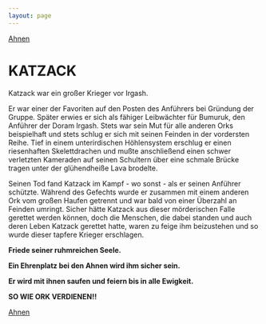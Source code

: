 ```yaml
---
layout: page
---
```


[Ahnen](/wiki/Ahnen)

KATZACK
=======

Katzack war ein großer Krieger vor Irgash.

Er war einer der Favoriten auf den Posten des Anführers bei Gründung der Gruppe. Später erwies er sich als fähiger Leibwächter für Bumuruk, den Anführer der Doram Irgash. Stets war sein Mut für alle anderen Orks beispielhaft und stets schlug er sich mit seinen Feinden in der vordersten Reihe. Tief in einem unterirdischen Höhlensystem erschlug er einen riesenhaften Skelettdrachen und mußte anschließend einen schwer verletzten Kameraden auf seinen Schultern über eine schmale Brücke tragen unter der glühendheiße Lava brodelte. 





Seinen Tod fand Katzack im Kampf - wo sonst - als er seinen Anführer schützte. Während des Gefechts wurde er zusammen mit einem anderen Ork vom großen Haufen getrennt und war bald von einer Überzahl an Feinden umringt. Sicher hätte Katzack aus dieser mörderischen Falle gerettet werden können, doch die Menschen, die dabei standen und auch deren Leben Katzack gerettet hatte, waren zu feige ihm beizustehen und so wurde dieser tapfere Krieger erschlagen.

**Friede seiner ruhmreichen Seele.**

**Ein Ehrenplatz bei den Ahnen wird ihm sicher sein.**

**Er wird mit ihnen saufen und feiern bis in alle Ewigkeit.**

**SO WIE ORK VERDIENEN!!**

[Ahnen](/wiki/Ahnen)
